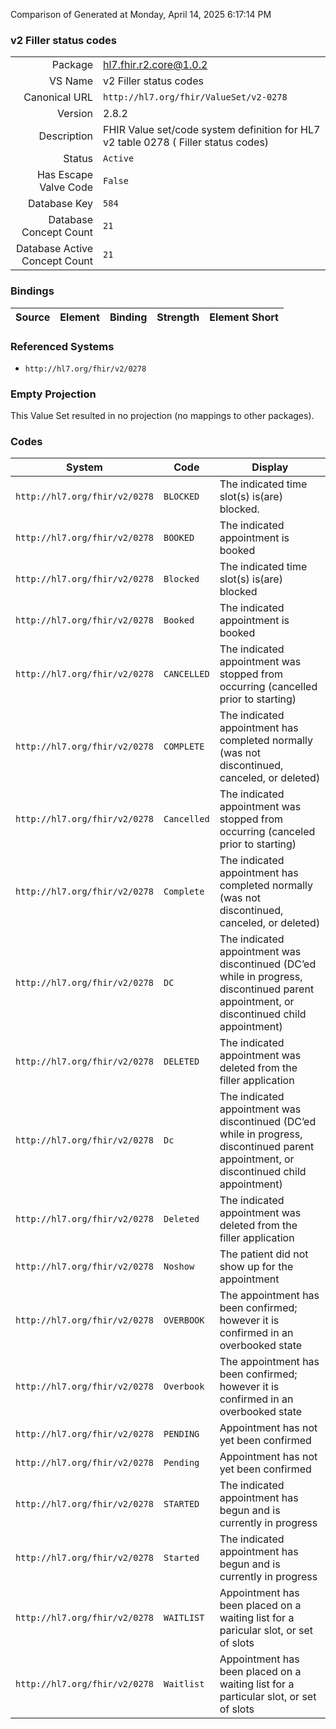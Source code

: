 Comparison of 
Generated at Monday, April 14, 2025 6:17:14 PM

### v2 Filler status codes

|      |     |
| ---: | --- |
| Package | hl7.fhir.r2.core@1.0.2 |
| VS Name | v2 Filler status codes |
| Canonical URL | `http://hl7.org/fhir/ValueSet/v2-0278` |
| Version | 2.8.2 |
| Description | FHIR Value set/code system definition for HL7 v2 table 0278 ( Filler status codes) |
| Status | `Active` |
| Has Escape Valve Code | `False` |
| Database Key | `584` |
| Database Concept Count | `21` |
| Database Active Concept Count | `21` |
### Bindings

| Source | Element | Binding | Strength | Element Short |
| ------ | ------- | ------- | -------- | ------------- |

### Referenced Systems

* `http://hl7.org/fhir/v2/0278`
### Empty Projection

This Value Set resulted in no projection (no mappings to other packages).

### Codes

| System | Code | Display |
| ------ | ---- | ------- |
| `http://hl7.org/fhir/v2/0278` | `BLOCKED` | The indicated time slot(s) is(are) blocked. |
| `http://hl7.org/fhir/v2/0278` | `BOOKED` | The indicated appointment is booked |
| `http://hl7.org/fhir/v2/0278` | `Blocked` | The indicated time slot(s) is(are) blocked |
| `http://hl7.org/fhir/v2/0278` | `Booked` | The indicated appointment is booked |
| `http://hl7.org/fhir/v2/0278` | `CANCELLED` | The indicated appointment was stopped from occurring (cancelled prior to starting) |
| `http://hl7.org/fhir/v2/0278` | `COMPLETE` | The indicated appointment has completed normally (was not discontinued, canceled, or deleted) |
| `http://hl7.org/fhir/v2/0278` | `Cancelled` | The indicated appointment was stopped from occurring (canceled prior to starting) |
| `http://hl7.org/fhir/v2/0278` | `Complete` | The indicated appointment has completed normally (was not discontinued, canceled, or deleted) |
| `http://hl7.org/fhir/v2/0278` | `DC` | The indicated appointment was discontinued (DC’ed while in progress, discontinued parent appointment, or discontinued child appointment) |
| `http://hl7.org/fhir/v2/0278` | `DELETED` | The indicated appointment was deleted from the filler application |
| `http://hl7.org/fhir/v2/0278` | `Dc` | The indicated appointment was discontinued (DC’ed while in progress, discontinued parent appointment, or discontinued child appointment) |
| `http://hl7.org/fhir/v2/0278` | `Deleted` | The indicated appointment was deleted from the filler application |
| `http://hl7.org/fhir/v2/0278` | `Noshow` | The patient did not show up for the appointment |
| `http://hl7.org/fhir/v2/0278` | `OVERBOOK` | The appointment has been confirmed; however it is confirmed in an overbooked state |
| `http://hl7.org/fhir/v2/0278` | `Overbook` | The appointment has been confirmed; however it is confirmed in an overbooked state |
| `http://hl7.org/fhir/v2/0278` | `PENDING` | Appointment has not yet been confirmed |
| `http://hl7.org/fhir/v2/0278` | `Pending` | Appointment has not yet been confirmed |
| `http://hl7.org/fhir/v2/0278` | `STARTED` | The indicated appointment has begun and is currently in progress |
| `http://hl7.org/fhir/v2/0278` | `Started` | The indicated appointment has begun and is currently in progress |
| `http://hl7.org/fhir/v2/0278` | `WAITLIST` | Appointment has been placed on a waiting list for a paricular slot, or set of slots |
| `http://hl7.org/fhir/v2/0278` | `Waitlist` | Appointment has been placed on a waiting list for a particular slot, or set of slots |
